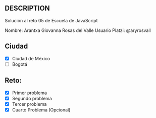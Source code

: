 ## DESCRIPTION

Solución al reto 05 de Escuela de JavaScript

Nombre: Arantxa Giovanna Rosas del Valle
Usuario Platzi: @aryrosvall

## Ciudad
- [X] Ciudad de México
- [ ] Bogotá

## Reto:
  - [X] Primer problema
  - [X] Segundo problema
  - [X] Tercer problema
  - [X] Cuarto Problema (Opcional)